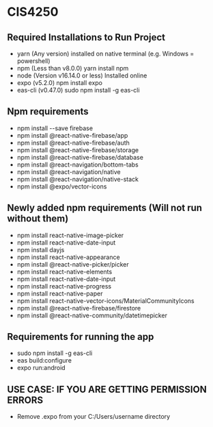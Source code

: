 # CIS4250

## Required Installations to Run Project

- yarn (Any version) installed on native terminal (e.g. Windows = powershell)
- npm (Less than v8.0.0) yarn install npm
- node (Version v16.14.0 or less) Installed online
- expo (v5.2.0) npm install expo
- eas-cli (v0.47.0) sudo npm install -g eas-cli

## Npm requirements

- npm install --save firebase
- npm install @react-native-firebase/app
- npm install @react-native-firebase/auth
- npm install @react-native-firebase/storage
- npm install @react-native-firebase/database
- npm install @react-navigation/bottom-tabs
- npm install @react-navigation/native
- npm install @react-navigation/native-stack
- npm install @expo/vector-icons
## Newly added npm requirements (Will not run without them)
- npm install react-native-image-picker
- npm install react-native-date-input
- npm install dayjs
- npm install react-native-appearance
- npm install @react-native-picker/picker
- npm install react-native-elements
- npm install react-native-date-input
- npm install react-native-progress
- npm install react-native-paper
- npm install react-native-vector-icons/MaterialCommunityIcons
- npm install @react-native-firebase/firestore
- npm install @react-native-community/datetimepicker


## Requirements for running the app

- sudo npm install -g eas-cli
- eas build:configure
- expo run:android

## USE CASE: IF YOU ARE GETTING PERMISSION ERRORS

- Remove .expo from your C:/Users/username directory
